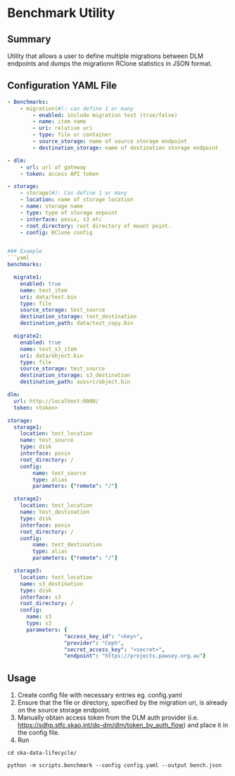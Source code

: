 # Benchmark Utility

## Summary
Utility that allows a user to define multiple migrations between DLM endpoints and dumps the migrationn RClone statistics in JSON format.

## Configuration YAML File
```yaml
- Benchmarks:
    - migration(#): can define 1 or many
        - enabled: include migration test (true/false)
        - name: item name
        - uri: relative uri
        - type: file or container
        - source_storage: name of source storage endpoint
        - destination_storage: name of destination storage endpoint

- dlm:
    - url: url of gateway
    - token: access API token

- storage:
    - storage(#): Can define 1 or many
    - location: name of storage location
    - name: storage name
    - type: type of storage enpoint
    - interface: posix, s3 etc
    - root_directory: root directory of mount point.
    - config: RClone config


### Example
```yaml
benchmarks:

  migrate1:
    enabled: true
    name: test_item
    uri: data/test.bin
    type: file
    source_storage: test_source
    destination_storage: test_destination
    destination_path: data/test_copy.bin

  migrate2:
    enabled: true
    name: test_s3_item
    uri: data/object.bin
    type: file
    source_storage: test_source
    destination_storage: s3_destination
    destination_path: aussrc/object.bin

dlm:
  url: http://localhost:8000/
  token: <token>

storage:
  storage1:
    location: test_location
    name: test_source
    type: disk
    interface: posix
    root_directory: /
    config:
        name: test_source
        type: alias
        parameters: {"remote": "/"}

  storage2:
    location: test_location
    name: test_destination
    type: disk
    interface: posix
    root_directory: /
    config:
        name: test_destination
        type: alias
        parameters: {"remote": "/"}

  storage3:
    location: test_location
    name: s3_destination
    type: disk
    interface: s3
    root_directory: /
    config:
      name: s3
      type: s3
      parameters: {
                  "access_key_id": "<key>",
                  "provider": "Ceph",
                  "secret_access_key": "<secret>",
                  "endpoint": "https://projects.pawsey.org.au"}
```

## Usage

1) Create config file with necessary entries eg. config.yaml
2) Ensure that the file or directory, specified by the migration uri, is already on the source storage endpoint.
3) Manually obtain access token from the DLM auth provider (i.e. https://sdhp.stfc.skao.int/dp-dm/dlm/token_by_auth_flow) and place it in the config file.
4) Run


```
cd ska-data-lifecycle/

python -m scripts.benchmark --config config.yaml --output bench.json
```
